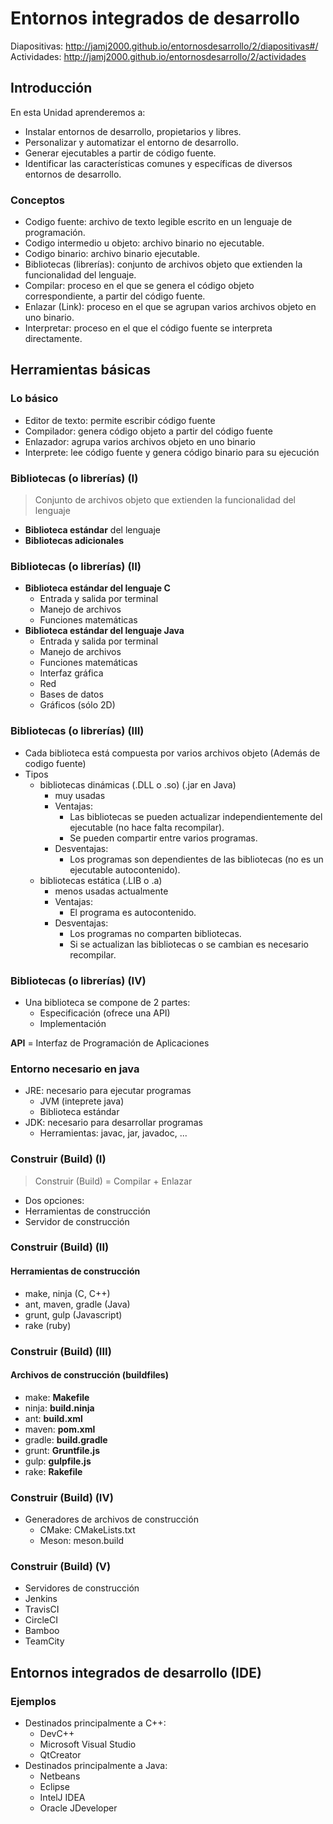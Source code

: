 # Entornos integrados de desarrollo


Diapositivas: http://jamj2000.github.io/entornosdesarrollo/2/diapositivas#/ <br>
Actividades: http://jamj2000.github.io/entornosdesarrollo/2/actividades


## Introducción


En esta Unidad aprenderemos a:

- Instalar entornos de desarrollo, propietarios y libres.
- Personalizar y automatizar el entorno de desarrollo.
- Generar ejecutables a partir de código fuente.
- Identificar las características comunes y específicas de diversos entornos de desarrollo.


### Conceptos

- Codigo fuente: archivo de texto legible escrito en un lenguaje de programación.
- Codigo intermedio u objeto: archivo binario no ejecutable.
- Codigo binario: archivo binario ejecutable.
- Bibliotecas (librerías): conjunto de archivos objeto que extienden la funcionalidad del lenguaje.
- Compilar: proceso en el que se genera el código objeto correspondiente, a partir del código fuente.
- Enlazar (Link): proceso en el que se agrupan varios archivos objeto en uno binario.
- Interpretar: proceso en el que el código fuente se interpreta directamente.



## Herramientas básicas


### Lo básico

- Editor de texto: permite escribir código fuente
- Compilador: genera código objeto a partir del código fuente
- Enlazador: agrupa varios archivos objeto en uno binario
- Interprete: lee código fuente y genera código binario para su ejecución


### Bibliotecas (o librerías) (I)

> Conjunto de archivos objeto que extienden la funcionalidad del lenguaje

- __Biblioteca estándar__ del lenguaje 
- __Bibliotecas adicionales__


### Bibliotecas (o librerías) (II)

- __Biblioteca estándar del lenguaje C__
  - Entrada y salida por terminal
  - Manejo de archivos
  - Funciones matemáticas
- __Biblioteca estándar del lenguaje Java__
  - Entrada y salida por terminal
  - Manejo de archivos
  - Funciones matemáticas
  - Interfaz gráfica 
  - Red
  - Bases de datos
  - Gráficos (sólo 2D)


### Bibliotecas (o librerías) (III)

- Cada biblioteca está compuesta por varios archivos objeto (Además de codigo fuente)
- Tipos
  - bibliotecas dinámicas (.DLL o .so) (.jar en Java)
    - muy usadas
    - Ventajas:
      - Las bibliotecas se pueden actualizar independientemente del ejecutable (no hace falta recompilar).
      - Se pueden compartir entre varios programas.
    - Desventajas:
      - Los programas son dependientes de las bibliotecas (no es un ejecutable autocontenido).
  - bibliotecas estática (.LIB o .a)
    - menos usadas actualmente
    - Ventajas:
      - El programa es autocontenido.
    - Desventajas:
      - Los programas no comparten bibliotecas.
      - Si se actualizan las bibliotecas o se cambian es necesario recompilar.

### Bibliotecas (o librerías) (IV)

- Una biblioteca se compone de 2 partes:
  - Especificación (ofrece una API)
  - Implementación 

__API__ = Interfaz de Programación de Aplicaciones


### Entorno necesario en java

- JRE: necesario para ejecutar programas
  - JVM (inteprete java)
  - Biblioteca estándar
- JDK: necesario para desarrollar programas
  - Herramientas: javac, jar, javadoc, ...


### Construir (Build) (I) 

> Construir (Build) = Compilar + Enlazar

- Dos opciones:
 - Herramientas de construcción
 - Servidor de construcción


### Construir (Build) (II) 
#### __Herramientas de construcción__

  - make, ninja (C, C++)
  - ant, maven, gradle (Java)
  - grunt, gulp (Javascript)
  - rake (ruby)


### Construir (Build) (III) 
#### __Archivos de construcción (buildfiles)__

  - make: __Makefile__
  - ninja: __build.ninja__
  - ant: __build.xml__
  - maven: __pom.xml__
  - gradle: __build.gradle__
  - grunt: __Gruntfile.js__
  - gulp: __gulpfile.js__
  - rake: __Rakefile__


### Construir (Build) (IV) 

- Generadores de archivos de construcción
  - CMake: CMakeLists.txt
  - Meson: meson.build  


### Construir (Build) (V) 

 - Servidores de construcción
  - Jenkins 
  - TravisCI
  - CircleCI
  - Bamboo
  - TeamCity



## Entornos integrados de desarrollo (IDE)


### Ejemplos

- Destinados principalmente a C++:
  - DevC++
  - Microsoft Visual Studio
  - QtCreator
- Destinados principalmente a Java:
  - Netbeans
  - Eclipse
  - IntelJ IDEA
  - Oracle JDeveloper

